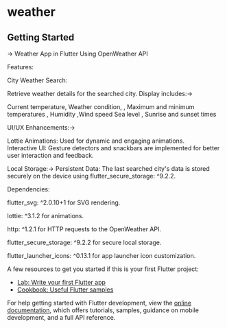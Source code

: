 # weather 



## Getting Started

-> Weather App in Flutter Using OpenWeather API

Features:

City Weather Search:


Retrieve weather details for the searched city.
Display includes:->

Current temperature, 
Weather condition, 
 , Maximum and minimum temperatures
 , Humidity 
 ,Wind speed
Sea level ,
Sunrise and sunset times

UI/UX Enhancements:->

Lottie Animations: Used for dynamic and engaging animations.         
Interactive UI: Gesture detectors and snackbars are implemented for better user interaction and feedback.

Local Storage:->
Persistent Data: The last searched city's data is stored securely on the device using flutter_secure_storage: ^9.2.2.

Dependencies:

flutter_svg: ^2.0.10+1 for SVG rendering.

lottie: ^3.1.2 for animations.

http: ^1.2.1 for HTTP requests to the OpenWeather API.

flutter_secure_storage: ^9.2.2 for secure local storage.

flutter_launcher_icons: ^0.13.1 for app launcher icon customization.


A few resources to get you started if this is your first Flutter project:

- [Lab: Write your first Flutter app](https://docs.flutter.dev/get-started/codelab)
- [Cookbook: Useful Flutter samples](https://docs.flutter.dev/cookbook)

For help getting started with Flutter development, view the
[online documentation](https://docs.flutter.dev/), which offers tutorials,
samples, guidance on mobile development, and a full API reference.
